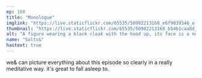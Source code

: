 ```yaml
---
ep: 108
title: "Monologue"
imglink: "https://live.staticflickr.com/65535/50982213168_e6f9039346_o.jpg"
thumbnail: "https://live.staticflickr.com/65535/50982213168_b54b1caa8d_q.jpg"
alt: "A figure wearing a black cloak with the hood up, its face is a neutral Greek chorus mask with black emptiness behind the eye and mouth openings."
name: "Salts&"
hastext: true
---
```

we& can picture everything about this episode so clearly in a really meditative way. it's great to fall asleep to.